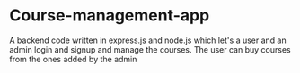 # Course-management-app
A backend code written in express.js and node.js which let's a user and an admin login and signup and manage the courses. The user can buy courses from the ones added by the admin
